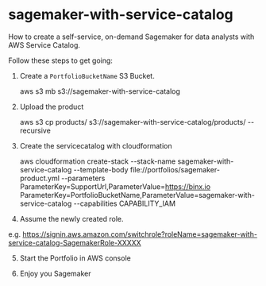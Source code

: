 # sagemaker-with-service-catalog
How to create a self-service, on-demand Sagemaker for data analysts with AWS Service Catalog.


Follow these steps to get going:

1. Create a `PortfolioBucketName` S3 Bucket.

    aws s3 mb s3://sagemaker-with-service-catalog

2. Upload the product

    aws s3 cp products/ s3://sagemaker-with-service-catalog/products/ --recursive

3. Create the servicecatalog with cloudformation

    aws cloudformation create-stack --stack-name sagemaker-with-service-catalog --template-body file://portfolios/sagemaker-product.yml --parameters ParameterKey=SupportUrl,ParameterValue=https://binx.io ParameterKey=PortfolioBucketName,ParameterValue=sagemaker-with-service-catalog --capabilities CAPABILITY_IAM

4. Assume the newly created role.

e.g. https://signin.aws.amazon.com/switchrole?roleName=sagemaker-with-service-catalog-SagemakerRole-XXXXX

5. Start the Portfolio in AWS console

6. Enjoy you Sagemaker